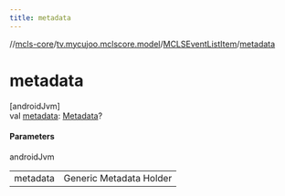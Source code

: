 ```yaml
---
title: metadata
---
```

//[mcls-core](../../../index.html)/[tv.mycujoo.mclscore.model](../index.html)/[MCLSEventListItem](index.html)/[metadata](metadata.html)



# metadata



[androidJvm]\
val [metadata](metadata.html): [Metadata](../-metadata/index.html)?



#### Parameters


androidJvm

| | |
|---|---|
| metadata | Generic Metadata Holder |




